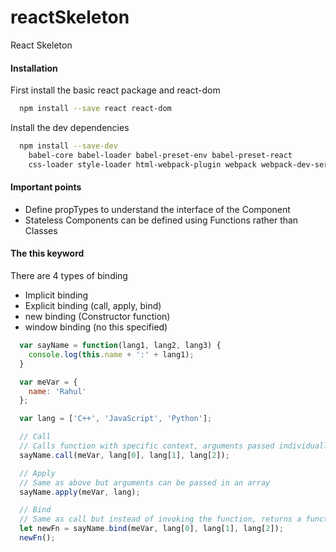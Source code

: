 # reactSkeleton
React Skeleton

#### Installation

First install the basic react package and react-dom

```bash
  npm install --save react react-dom
```

Install the dev dependencies

```bash
  npm install --save-dev 
    babel-core babel-loader babel-preset-env babel-preset-react
    css-loader style-loader html-webpack-plugin webpack webpack-dev-server
```

#### Important points
* Define propTypes to understand the interface of the Component
* Stateless Components can be defined using Functions rather than Classes

#### The this keyword
There are 4 types of binding
* Implicit binding
* Explicit binding (call, apply, bind)
* new binding (Constructor function)
* window binding (no this specified)

```javascript
  var sayName = function(lang1, lang2, lang3) {
    console.log(this.name + ':' + lang1);
  }

  var meVar = {
    name: 'Rahul'
  };

  var lang = ['C++', 'JavaScript', 'Python'];

  // Call
  // Calls function with specific context, arguments passed individually
  sayName.call(meVar, lang[0], lang[1], lang[2]);

  // Apply
  // Same as above but arguments can be passed in an array
  sayName.apply(meVar, lang);

  // Bind
  // Same as call but instead of invoking the function, returns a function
  let newFn = sayName.bind(meVar, lang[0], lang[1], lang[2]);
  newFn();
```
